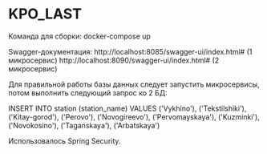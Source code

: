 # KPO_LAST

Команда для сборки: docker-compose up

Swagger-документация: 
http://localhost:8085/swagger-ui/index.html# (1 микросервис)
http://localhost:8090/swagger-ui/index.html# (2 микросервис)

Для правильной работы базы данных следует запустить микросервисы, потом выполнить следующий запрос ко 2 БД:

INSERT INTO station (station_name) VALUES ('Vykhino'), ('Tekstilshiki'), ('Kitay-gorod'), ('Perovo'), 
('Novogireevo'), ('Pervomayskaya'), ('Kuzminki'), ('Novokosino'), ('Taganskaya'), ('Arbatskaya')

Использовалось Spring Security.
